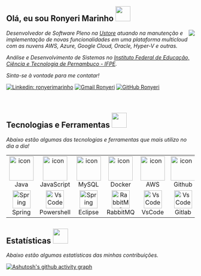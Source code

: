 <h2>Olá, eu sou Ronyeri Marinho <img src="https://media.giphy.com/media/l2C9j6q7iTi6qSYMmw/giphy.gif" width="40"/></h2>
 
<img align="right" src="https://github-readme-stats.vercel.app/api/top-langs/?username=ronny-souza&theme=tokyonight&show_icons=true&hide_border=true"/>

<p>
 <em>
  Desenvolvedor de Software Pleno na <a href="https://ustore.com.br/">Ustore</a> atuando na manutenção e implementação de novas funcionalidades em uma plataforma multicloud com as nuvens AWS, Azure, Google Cloud, Oracle, Hyper-V e outras.
 </em>
</p>

<p>
 <em>
  Análise e Desenvolvimento de Sistemas no <a href="https://www.ifpe.edu.br/">Instituto Federal de Educação, Ciência e Tecnologia de Pernambuco - IFPE</a>.
 </em>
</p>

<p>
 <em>
  Sinta-se à vontade para me contatar!
 </em>
 </p>

[![Linkedin: ronyerimarinho](https://img.shields.io/badge/-ronyerimarinho-blue?style=flat-square&logo=Linkedin&logoColor=white&link=https://www.linkedin.com/in/ronyeri-marinho/)](https://www.linkedin.com/in/ronyeri-marinho/)
[![Gmail Ronyeri](https://img.shields.io/badge/Gmail-D14836?style=flat-square&logo=gmail&logoColor=white&link=mailto:ronyerimarinho19@gmail.com)](mailto:ronyerimarinho19@gmail.com)
[![GitHub Ronyeri](https://img.shields.io/github/followers/ronny-souza?label=follow&style=social)](https://github.com/ronny-souza)

<br/>
<div>
<h2>Tecnologias e Ferramentas <img src="https://media.giphy.com/media/6LTJ4inRqlvmxtbLuV/giphy.gif" width="40"/></h2>
 
 <p>
 <em>
  Abaixo estão algumas das tecnologias e ferramentas que mais utilizo no dia a dia!
 </em>
 </p>
 
 <div>
<table> 
 <tr>
  <td align="center" width="96">
   <img src="https://techstack-generator.vercel.app/java-icon.svg" alt="icon" width="65" height="65" />
   <br>Java
  </td>
  <td align="center" width="96">
   <img src="https://techstack-generator.vercel.app/js-icon.svg" alt="icon" width="65" height="65" />
   <br>JavaScript
  </td>
    <td align="center" width="96">
   <img src="https://techstack-generator.vercel.app/mysql-icon.svg" alt="icon" width="65" height="65" />
    <br>MySQL
  </td>
    <td align="center" width="96">
   <img src="https://techstack-generator.vercel.app/docker-icon.svg" alt="icon" width="65" height="65" />
   <br>Docker
  </td>
      <td align="center" width="96">
        <img src="https://techstack-generator.vercel.app/aws-icon.svg" alt="icon" width="65" height="65" />
      <br>AWS
    </td>
    <td align="center" width="96">
        <img src="https://techstack-generator.vercel.app/github-icon.svg" alt="icon" width="65" height="65" />
      <br>Github
    </td>
        <td align="center" width="96">
        <img src="https://techstack-generator.vercel.app/restapi-icon.svg" alt="icon" width="65" height="65" />
      <br>API
    </td>
 </tr>
 <tr>
    <td align="center"  width="96">
   <img src="https://skillicons.dev/icons?i=spring" width="48" height="48" alt="Spring" />
   <br>Spring
  </td>
    <td align="center" width="96">
   <img src="https://skillicons.dev/icons?i=powershell" width="48" height="48" alt="VsCode" />
   <br>Powershell
  </td>
  <td align="center"  width="96">
   <img src="https://skillicons.dev/icons?i=eclipse" width="48" height="48" alt="Spring" />
   <br>Eclipse
  </td>
  <td align="center"  width="96">
   <img src="https://skillicons.dev/icons?i=rabbitmq" width="48" height="48" alt="RabbitMQ" />
   <br>RabbitMQ
  </td>
  <td align="center" width="96">
   <img src="https://skillicons.dev/icons?i=vscode" width="48" height="48" alt="VsCode" />
    <br>VsCode
  </td>
      <td align="center" width="96">
   <img src="https://skillicons.dev/icons?i=gitlab" width="48" height="48" alt="VsCode" />
   <br>Gitlab
  </td>
    <td align="center" width="96"> 
        <img src="https://user-images.githubusercontent.com/25181517/192108372-f71d70ac-7ae6-4c0d-8395-51d8870c2ef0.png" width="48" height="48" alt="Git" />
      <br>Git
    </td>
 </tr>
</table>

</div>

<div>
<h2>Estatísticas <img src="https://media.giphy.com/media/sFawvbjwFzgZdAa7K3/giphy.gif" width="40"/></h2>
 
 <p>
 <em>
  Abaixo estão algumas estatísticas das minhas contribuições.
 </em>
 </p>


<!--<img src="https://github-readme-stats.vercel.app/api?username=ronny-souza&theme=tokyonight&show_icons=true&hide_border=true&count_private=true"/>
<img src="https://github-readme-streak-stats.herokuapp.com/?user=ronny-souza&theme=tokyonight&hide_border=true"/>  

<br/>
<p align="center"> <a href="https://github.com/ryo-ma/github-profile-trophy"><img src="https://github-profile-trophy.vercel.app/?username=ronny-souza&theme=tokyonight&margin-w=10&margin-h=15&row=1" alt="ronny-souza" /></a> </p> -->


[![Ashutosh's github activity graph](https://github-readme-activity-graph.vercel.app/graph?username=ronny-souza&bg_color=22272e&color=ff6600&line=ff6600&point=ffffff&area=true&hide_border=true)](https://github.com/ashutosh00710/github-readme-activity-graph)

<br/>

